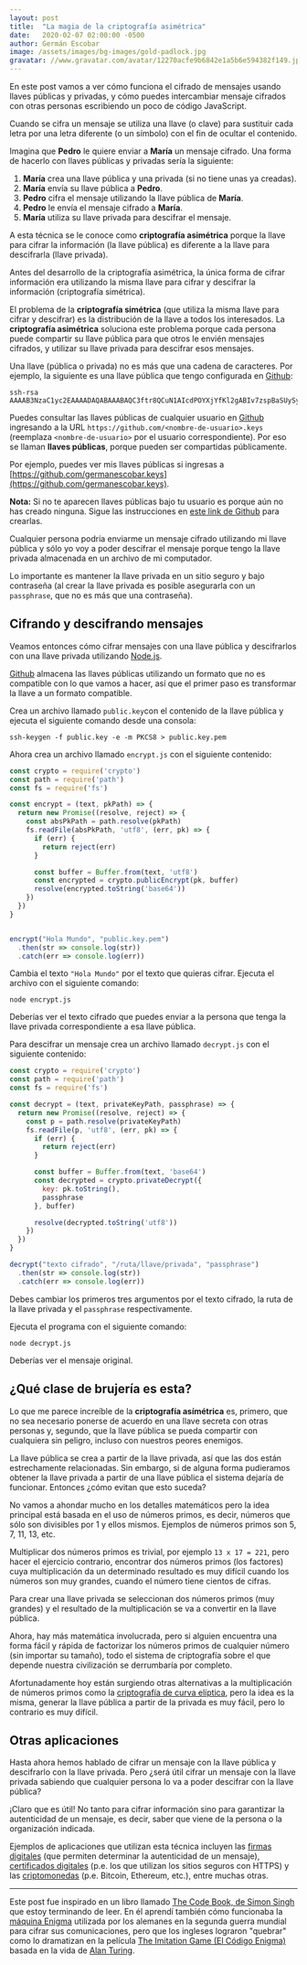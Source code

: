 ```yaml
---
layout: post
title:  "La magia de la criptografía asimétrica"
date:   2020-02-07 02:00:00 -0500
author: Germán Escobar
image: /assets/images/bg-images/gold-padlock.jpg
gravatar: //www.gravatar.com/avatar/12270acfe9b6842e1a5b6e594382f149.jpg?s=80
---
```


En este post vamos a ver cómo funciona el cifrado de mensajes usando llaves públicas y privadas, y cómo puedes intercambiar mensaje cifrados con otras personas escribiendo un poco de código JavaScript.<!-- more -->

Cuando se cifra un mensaje se utiliza una llave (o clave) para sustituir cada letra por una letra diferente (o un símbolo) con el fin de ocultar el contenido.

Imagina que **Pedro** le quiere enviar a **María** un mensaje cifrado. Una forma de hacerlo con llaves públicas y privadas sería la siguiente:

1. **María** crea una llave pública y una privada (si no tiene unas ya creadas).
2. **María** envía su llave pública a **Pedro**.
3. **Pedro** cifra el mensaje utilizando la llave pública de **María**.
4. **Pedro** le envía el mensaje cifrado a **María**.
5. **María** utiliza su llave privada para descifrar el mensaje.

A esta técnica se le conoce como **criptografía asimétrica** porque la llave para cifrar la información (la llave pública) es diferente a la llave para descifrarla (llave privada).

Antes del desarrollo de la criptografía asimétrica, la única forma de cifrar información era utilizando la misma llave para cifrar y descifrar la información (criptografía simétrica).

El problema de la **criptografía simétrica** (que utiliza la misma llave para cifrar y descifrar) es la distribución de la llave a todos los interesados. La **criptografía asimétrica** soluciona este problema porque cada persona puede compartir su llave pública para que otros le envién mensajes cifrados, y utilizar su llave privada para descifrar esos mensajes.

Una llave (pública o privada) no es más que una cadena de caracteres. Por ejemplo, la siguiente es una llave pública que tengo configurada en [Github](https://github.com/):

```shell
ssh-rsa AAAAB3NzaC1yc2EAAAADAQABAAABAQC3ftr8QCuN1AIcdPOYXjYfKl2gABIv7zspBaSUySy83i9Se9a11mybifFOtVXR6DESaHu8GYC1ThNLSkC8LAOVTCrh/TBfjKXpTr4C22jvSwPUMdFF7QbpqWNrjLlfIzBfWZqTh+xOAhuGtWZZqIq3lx9BKQeSFWY7kDSDKluTp5GezSZKq64L8YL0gROXd+8dFWY2CbGLQKoadzTJd69VB5P+QgN/Q1NpSvZPNE6aEJD4bHBOgyUqr9yh/zBQakT7RNzc4ga3b/tAo630CE5ZsHuz5IIvLDTi9jSV/ICO182cZWHYn5aGYSkBxSnZZOjzYwO6jEXyzOuf/Dxrsawt
```

Puedes consultar las llaves públicas de cualquier usuario en [Github](https://github.com/) ingresando a la URL `https://github.com/<nombre-de-usuario>.keys` (reemplaza `<nombre-de-usuario>` por el usuario correspondiente). Por eso se llaman **llaves públicas**, porque pueden ser compartidas públicamente.

Por ejemplo, puedes ver mis llaves públicas si ingresas a [https://github.com/germanescobar.keys](https://github.com/germanescobar.keys).

**Nota:** Si no te aparecen llaves públicas bajo tu usuario es porque aún no has creado ninguna. Sigue las instrucciones en [este link de Github](https://help.github.com/en/github/authenticating-to-github/generating-a-new-ssh-key-and-adding-it-to-the-ssh-agent) para crearlas.

Cualquier persona podría enviarme un mensaje cifrado utilizando mi llave pública y sólo yo voy a poder descifrar el mensaje porque tengo la llave privada almacenada en un archivo de mi computador.

Lo importante es mantener la llave privada en un sitio seguro y bajo contraseña (al crear la llave privada es posible asegurarla con un `passphrase`, que no es más que una contraseña).

## Cifrando y descifrando mensajes

Veamos entonces cómo cifrar mensajes con una llave pública y descifrarlos con una llave privada utilizando [Node.js](https://nodejs.org/en/).

[Github](https://github.com/) almacena las llaves públicas utilizando un formato que no es compatible con lo que vamos a hacer, así que el primer paso es transformar la llave a un formato compatible.

Crea un archivo llamado `public.key`con el contenido de la llave pública y ejecuta el siguiente comando desde una consola:

```shell
ssh-keygen -f public.key -e -m PKCS8 > public.key.pem
```

Ahora crea un archivo llamado `encrypt.js` con el siguiente contenido:

```javascript
const crypto = require('crypto')
const path = require('path')
const fs = require('fs')

const encrypt = (text, pkPath) => {
  return new Promise((resolve, reject) => {
    const absPkPath = path.resolve(pkPath)
    fs.readFile(absPkPath, 'utf8', (err, pk) => {
      if (err) {
        return reject(err)
      }

      const buffer = Buffer.from(text, 'utf8')
      const encrypted = crypto.publicEncrypt(pk, buffer)
      resolve(encrypted.toString('base64'))
    })
  })
}


encrypt("Hola Mundo", "public.key.pem")
  .then(str => console.log(str))
  .catch(err => console.log(err))
```

Cambia el texto `"Hola Mundo"` por el texto que quieras cifrar. Ejecuta el archivo con el siguiente comando:

```shell
node encrypt.js
```

Deberías ver el texto cifrado que puedes enviar a la persona que tenga la llave privada correspondiente a esa llave pública.

Para descifrar un mensaje crea un archivo llamado `decrypt.js` con el siguiente contenido:

```javascript
const crypto = require('crypto')
const path = require('path')
const fs = require('fs')

const decrypt = (text, privateKeyPath, passphrase) => {
  return new Promise((resolve, reject) => {
    const p = path.resolve(privateKeyPath)
    fs.readFile(p, 'utf8', (err, pk) => {
      if (err) {
        return reject(err)
      }

      const buffer = Buffer.from(text, 'base64')
      const decrypted = crypto.privateDecrypt({
        key: pk.toString(),
        passphrase
      }, buffer)

      resolve(decrypted.toString('utf8'))
    })
  })
}

decrypt("texto cifrado", "/ruta/llave/privada", "passphrase")
  .then(str => console.log(str))
  .catch(err => console.log(err))
````

Debes cambiar los primeros tres argumentos por el texto cifrado, la ruta de la llave privada y el `passphrase` respectivamente.

Ejecuta el programa con el siguiente comando:

```shell
node decrypt.js
```

Deberías ver el mensaje original.

## ¿Qué clase de brujería es esta?

Lo que me parece increíble de la **criptografía asímétrica** es, primero, que no sea necesario ponerse de acuerdo en una llave secreta con otras personas y, segundo, que la llave pública se pueda compartir con cualquiera sin peligro, incluso con nuestros peores enemigos.

La llave pública se crea a partir de la llave privada, así que las dos están estrechamente relacionadas. Sin embargo, si de alguna forma pudieramos obtener la llave privada a partir de una llave pública el sistema dejaría de funcionar. Entonces ¿cómo evitan que esto suceda?

No vamos a ahondar mucho en los detalles matemáticos pero la idea principal está basada en el uso de números primos, es decir, números que sólo son divisibles por 1 y ellos mismos. Ejemplos de números primos son 5, 7, 11, 13, etc.

Multiplicar dos números primos es trivial, por ejemplo `13 x 17 = 221`, pero hacer el ejercicio contrario, encontrar dos números primos (los factores) cuya multiplicación da un determinado resultado es muy difícil cuando los números son muy grandes, cuando el número tiene cientos de cifras.

Para crear una llave privada se seleccionan dos números primos (muy grandes) y el resultado de la multiplicación se va a convertir en la llave pública.

Ahora, hay más matemática involucrada, pero si alguien encuentra una forma fácil y rápida de factorizar los números primos de cualquier número (sin importar su tamaño), todo el sistema de criptografía sobre el que depende nuestra civilización se derrumbaría por completo.

Afortunadamente hoy están surgiendo otras alternativas a la multiplicación de números primos como la [criptografía de curva elíptica](https://es.wikipedia.org/wiki/Criptograf%C3%ADa_de_curva_el%C3%ADptica), pero la idea es la misma, generar la llave pública a partir de la privada es muy fácil, pero lo contrario es muy difícil.

## Otras aplicaciones

Hasta ahora hemos hablado de cifrar un mensaje con la llave pública y descifrarlo con la llave privada. Pero ¿será útil cifrar un mensaje con la llave privada sabiendo que cualquier persona lo va a poder descifrar con la llave pública?

¡Claro que es útil! No tanto para cifrar información sino para garantizar la autenticidad de un mensaje, es decir, saber que viene de la persona o la organización indicada.

Ejemplos de aplicaciones que utilizan esta técnica incluyen las [firmas digitales](https://es.wikipedia.org/wiki/Firma_digital) (que permiten determinar la autenticidad de un mensaje), [certificados digitales](https://es.wikipedia.org/wiki/Certificado_digital) (p.e. los que utilizan los sitios seguros con HTTPS) y las [criptomonedas](https://es.wikipedia.org/wiki/Criptomoneda) (p.e. Bitcoin, Ethereum, etc.), entre muchas otras.

----

Este post fue inspirado en un libro llamado [The Code Book, de Simon Singh](https://www.amazon.com/Code-Book-Science-Secrecy-Cryptography-ebook/dp/B004IK8PLE/ref=sr_1_2?crid=2VSNWLV86EPND&keywords=the+code+book&qid=1581102348&s=digital-text&sprefix=the+code+book%2Caps%2C206&sr=1-2) que estoy terminando de leer. En él aprendí también cómo funcionaba la [máquina Enigma](https://es.wikipedia.org/wiki/Enigma_(m%C3%A1quina)) utilizada por los alemanes en la segunda guerra mundial para cifrar sus comunicaciones, pero que los ingleses lograron "quebrar" como lo dramatizan en la película [The Imitation Game (El Código Enigma)](https://es.wikipedia.org/wiki/The_Imitation_Game) basada en la vida de [Alan Turing](https://en.wikipedia.org/wiki/Alan_Turing).
